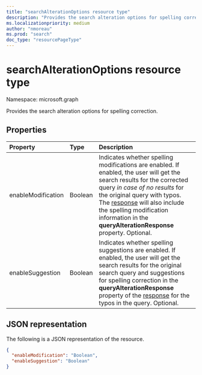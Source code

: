 ```yaml
---
title: "searchAlterationOptions resource type"
description: "Provides the search alteration options for spelling correction."
ms.localizationpriority: medium
author: "nmoreau"
ms.prod: "search"
doc_type: "resourcePageType"
---
```


# searchAlterationOptions resource type

Namespace: microsoft.graph

Provides the search alteration options for spelling correction.

## Properties

| Property     | Type        | Description |
|:-------------|:------------|:------------|
|enableModification|Boolean|Indicates whether spelling modifications are enabled. If enabled, the user will get the search results for the corrected query *in case of no results* for the original query with typos. The [response](/graph/api/resources/searchresponse) will also include the spelling modification information in the **queryAlterationResponse** property. Optional.|
|enableSuggestion|Boolean|Indicates whether spelling suggestions are enabled. If enabled, the user will get the search results for the original search query and suggestions for spelling correction in the **queryAlterationResponse** property of the [response](/graph/api/resources/searchresponse) for the typos in the query. Optional.|

## JSON representation

The following is a JSON representation of the resource.

<!-- {
  "blockType": "resource",
  "optionalProperties": [

  ],
  "@odata.type": "microsoft.graph.searchAlterationOptions",
  "baseType": null
}-->

```json
{
  "enableModification": "Boolean",
  "enableSuggestion": "Boolean"
}
```

<!-- uuid: 16cd6b66-4b1a-43a1-adaf-3a886856ed98
2019-02-04 14:57:30 UTC -->
<!-- {
  "type": "#page.annotation",
  "description": "searchAlterationOptions resource",
  "keywords": "",
  "section": "documentation",
  "tocPath": ""
}-->
